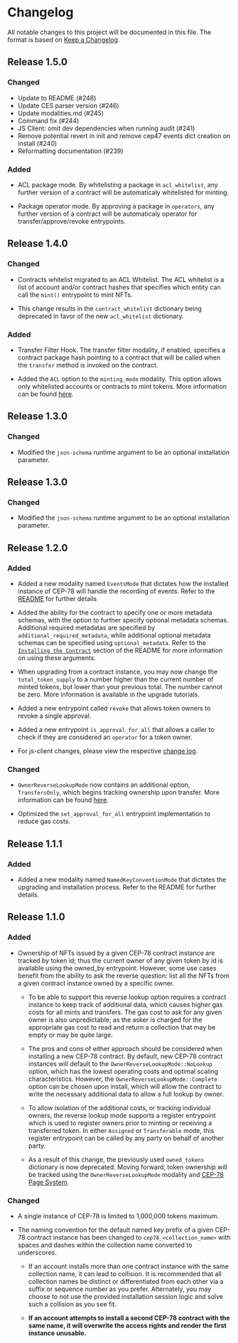 # Changelog

All notable changes to this project will be documented in this file. The format is based on [Keep a Changelog].

[comment]: <> (Added: new features)
[comment]: <> (Changed: changes in existing functionality)
[comment]: <> (Deprecated: soon-to-be removed features)
[comment]: <> (Removed: now removed features)
[comment]: <> (Fixed: any bug fixes)
[comment]: <> (Security: in case of vulnerabilities)

## Release 1.5.0

### Changed

- Update to README (#248)
- Update CES parser version (#246)
- Update modalities.md (#245)
- Command fix (#244)
- JS Client: omit dev dependencies when running audit (#241)
- Remove potential revert in init and remove cep47 events dict creation on install (#240)
- Reformatting documentation (#239)

### Added

- ACL package mode. By whitelisting a package in `acl_whitelist`, any further version of a contract will be automaticaly whitelisted for minting.

- Package operator mode. By approving a package in `operators`, any further version of a contract will be automaticaly operator for transfer/approve/revoke entrypoints.

## Release 1.4.0

### Changed

- Contracts whitelist migrated to an ACL Whitelist. The ACL whitelist is a list of account and/or contract hashes that specifies which entity can call the `mint()` entrypoint to mint NFTs.

- This change results in the `contract_whitelist` dictionary being deprecated in favor of the new `acl_whitelist` dictionary.

### Added

- Transfer Filter Hook. The transfer filter modality, if enabled, specifies a contract package hash pointing to a contract that will be called when the `transfer` method is invoked on the contract.

- Added the `ACL` option to the `minting_mode` modality. This option allows only whitelisted accounts or contracts to mint tokens. More information can be found [here](./README.md/#minting).

## Release 1.3.0

### Changed

- Modified the `json-schema` runtime argument to be an optional installation parameter.

## Release 1.3.0

### Changed

- Modified the `json-schema` runtime argument to be an optional installation parameter.

## Release 1.2.0

### Added

- Added a new modality named `EventsMode` that dictates how the installed instance of CEP-78 will handle the recording of events. Refer to the [README](./README.md#eventsmode) for further details

- Added the ability for the contract to specify one or more metadata schemas, with the option to further specify optional metadata schemas. Additional required metadatas are specified by `additional_required_metadata`, while additional optional metadata schemas can be specified using `optional_metadata`. Refer to the [`Installing the Contract`](./README.md#installing-the-contract) section of the README for more information on using these arguments.

- When upgrading from a contract instance, you may now change the `total_token_supply` to a number higher than the current number of minted tokens, but lower than your previous total. The number cannot be zero. More information is available in the upgrade tutorials.

- Added a new entrypoint called `revoke` that allows token owners to revoke a single approval.

- Added a new entrypoint `is_approval_for_all` that allows a caller to check if they are considered an `operator` for a token owner.

- For js-client changes, please view the respective [change log](./client-js/CHANGELOG.md).

### Changed

- `OwnerReverseLookupMode` now contains an additional option, `TransfersOnly`, which begins tracking ownership upon transfer. More information can be found [here](./README.md#ownerreverselookupmode).

- Optimized the `set_approval_for_all` entrypoint implementation to reduce gas costs.

## Release 1.1.1

### Added

- Added a new modality named `NamedKeyConventionMode` that dictates the upgrading and installation process. Refer to the README for further details.

## Release 1.1.0

### Added

- Ownership of NFTs issued by a given CEP-78 contract instance are tracked by token id; thus the current owner of any given token by id is available using the owned_by entrypoint. However, some use cases benefit from the ability to ask the reverse question: list all the NFTs from a given contract instance owned by a specific owner.

  - To be able to support this reverse lookup option requires a contract instance to keep track of additional data, which causes higher gas costs for all mints and transfers. The gas cost to ask for any given owner is also unpredictable; as the asker is charged for the appropriate gas cost to read and return a collection that may be empty or may be quite large.

  - The pros and cons of either approach should be considered when installing a new CEP-78 contract. By default, new CEP-78 contract instances will default to the `OwnerReverseLookupMode::NoLookup` option, which has the lowest operating costs and optimal scaling characteristics. However, the `OwnerReverseLookupMode::Complete` option can be chosen upon install, which will allow the contract to write the necessary additional data to allow a full lookup by owner.

  - To allow isolation of the additional costs, or tracking individual owners, the reverse lookup mode supports a register entrypoint which is used to register owners prior to minting or receiving a transferred token. In either `Assigned` or `Transferable` mode, this register entrypoint can be called by any party on behalf of another party.

  - As a result of this change, the previously used `owned_tokens` dictionary is now deprecated. Moving forward, token ownership will be tracked using the `OwnerReverseLookupMode` modality and [CEP-78 Page System](./README.md#the-cep-78-page-system).

### Changed

- A single instance of CEP-78 is limited to 1,000,000 tokens maximum.
- The naming convention for the default named key prefix of a given CEP-78 contract instance has been changed to `cep78_<collection_name>` with spaces and dashes within the collection name converted to underscores.

  - If an account installs more than one contract instance with the same collection name, it can lead to collision. It is recommended that all collection names be distinct or differentiated from each other via a suffix or sequence number as you prefer. Alternately, you may choose to not use the provided installation session logic and solve such a collision as you see fit.

  - **If an account attempts to install a second CEP-78 contract with the same name, it will overwrite the access rights and render the first instance unusable.**

[Keep a Changelog]: https://keepachangelog.com/en/1.0.0
